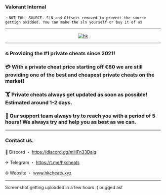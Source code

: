 ###  Valorant Internal
```sh-session
・NOT FULL SOURCE. SLN and Offsets removed to prevent the source gettign skidded. You can make the sln yourself or buy it of us
```
***


  <p align="center">
    <a href="https://discord.com/users/200116071640989696">
        <img title="hk" alt="hk" src="https://discord.c99.nl/widget/theme-1/200116071640989696.png"/>
    </a>
</p>

***
### 🔝 Providing the #1 private cheats since 2021! 


### 💳 With a private cheat price starting off €80 we are still providing one of the best and cheapest private cheats on the market!

### 🏋️ Private cheats always get updated as soon as possible! Estimated around 1-2 days.

### 💬 Our support team always try to reach you with a period of 5 hours! We always try and help you as best as we can.

***
###  Contact us.

 💬 Discord ・ https://discord.gg/mHFn33Dajq

 ✈ Telegram ・ https://t.me/hkcheats

 🌐 Website ・ www.hkcheats.xyz
 
 ***
 Screenshot getting uploaded in a few hours :(
 bugged asf

 


